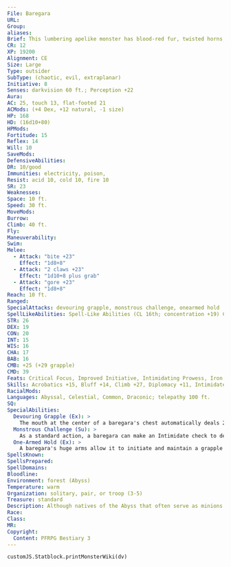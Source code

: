 ```yaml
---
File: Baregara
URL: 
Group: 
aliases: 
Brief: This lumbering apelike monster has blood-red fur, twisted horns, and a hideous fanged orifice set in the center of its chest.
CR: 12
XP: 19200
Alignment: CE
Size: Large
Type: outsider
SubType: (chaotic, evil, extraplanar)
Initiative: 8
Senses: darkvision 60 ft.; Perception +22
Aura: 
AC: 25, touch 13, flat-footed 21
ACMods: (+4 Dex, +12 natural, -1 size)
HP: 168
HD: (16d10+80)
HPMods: 
Fortitude: 15
Reflex: 14
Will: 10
SaveMods: 
DefensiveAbilities: 
DR: 10/good
Immunities: electricity, poison,
Resist: acid 10, cold 10, fire 10
SR: 23
Weaknesses: 
Space: 10 ft.
Speed: 30 ft.
MoveMods: 
Burrow: 
Climb: 40 ft.
Fly: 
Maneuverability: 
Swim: 
Melee: 
  - Attack: "bite +23"
    Effect: "1d8+8"
  - Attack: "2 claws +23"
    Effect: "1d10+8 plus grab"
  - Attack: "gore +23"
    Effect: "1d8+8"
Reach: 10 ft.
Ranged: 
SpecialAttacks: devouring grapple, monstrous challenge, onearmed hold
SpellLikeAbilities: Spell-Like Abilities (CL 16th; concentration +19) Constant-see invisibility At Will-dispel magic, teleport (self plus 50 lbs. of objects only) 3/day-quickened hold person (DC 16) 1/day-summon (level 4, 1d4 dire apes 50% or 1d2 girallons 35%), unholy blight (DC 17)
STR: 26
DEX: 19
CON: 20
INT: 15
WIS: 16
CHA: 17
BAB: 16
CMB: +25 (+29 grapple)
CMD: 39
Feats: Critical Focus, Improved Initiative, Intimidating Prowess, Iron Will, Power Attack, Quicken Spell-Like Ability (hold person), Step Up, Throw Anything
Skills: Acrobatics +15, Bluff +14, Climb +27, Diplomacy +11, Intimidate +30, Knowledge (nature) +10, Knowledge (planes) +13, Perception +22, Sense Motive +14, Stealth +19, Survival +19, Swim +16
RacialMods: 
Languages: Abyssal, Celestial, Common, Draconic; telepathy 100 ft.
SQ: 
SpecialAbilities:
  Devouring Grapple (Ex): >
    The mouth at the center of a baregara's chest automatically deals 2d8+4 points of damage per round to any creature the baregara successfully grapples.
  Monstrous Challenge (Su): >
    As a standard action, a baregara can make an Intimidate check to demoralize an opponent. If this check is successful, the baregara surges with power and gains a +4 enhancement bonus to Strength and Constitution for 10 minutes. This ability is usable three times per day.
  One-Armed Hold (Ex): >
    A baregara's huge arms allow it to initiate and maintain a grapple without the standard -4 penalty for not having both hands free.
SpellsKnown: 
SpellsPrepared: 
SpellDomains: 
Bloodline: 
Environment: forest (Abyss)
Temperature: warm
Organization: solitary, pair, or troop (3-5)
Treasure: standard
Description: Although natives of the Abyss that often serve as minions for powerful demons or demon lords, baregaras are not in fact demons themselves. Some scholars classify them as "proto-demons"-monsters like bebiliths or xacabras that could perhaps someday complete their supernatural evolution into full demonic glory, but that have not quite yet reached that end. Of course, to the baregara's victims, these debates are incidental. In the Abyss, baregaras form small troops just like the apes of the Material Plane. These troops are led by the strongest fighter or an individual anointed by a powerful demon the baregara troop serves. Rivalries between troops are part of a complex hierarchy that is all but incomprehensible to non-baregaras, but planar scholars have observed that all baregaras take trophies from notable kills, and that these grisly mementos play some role in establishing the convoluted social standing of the troop leaders and their followers. Even when knuckle-walking on their enormous hands, baregaras stand over 12 feet high when measured to the top of their horns, and their dense bodies can weigh up to 1,500 pounds.
Race: 
Class: 
MR: 
Copyright:
  Content: PFRPG Bestiary 3
---
```

```dataviewjs
customJS.Statblock.printMonsterWiki(dv)
```

